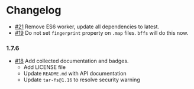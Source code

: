 # Changelog

- [#21] Remove ES6 worker, update all dependencies to latest.
- [#19] Do not set `fingerprint` property on `.map` files. `bffs` will do this now.

### 1.7.6

- [#18] Add collected documentation and badges.
  - Add LICENSE file
  - Update `README.md` with API documentation
  - Update `tar-fs@1.16` to resolve security warning

[#18]: https://github.com/warehouseai/extract-config/pull/18
[#19]: https://github.com/warehouseai/extract-config/pull/19
[#21]: https://github.com/warehouseai/extract-config/pull/21

